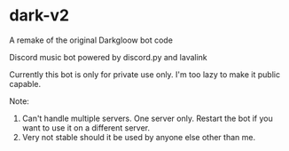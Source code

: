 # dark-v2
A remake of the original Darkgloow bot code

Discord music bot powered by discord.py and lavalink

Currently this bot is only for private use only. I'm too lazy to make it public capable. 

Note: 
1. Can't handle multiple servers. One server only. Restart the bot if you want to use it on a different server.
2. Very not stable should it be used by anyone else other than me.
